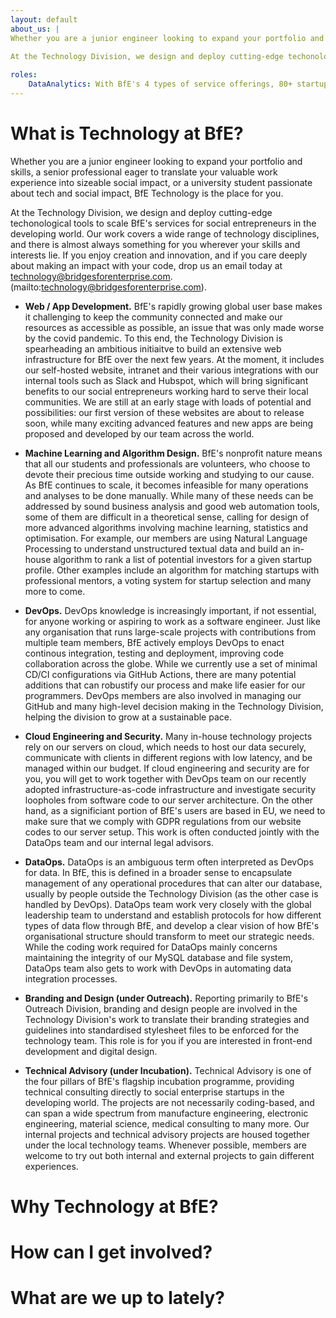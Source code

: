 ```yaml
---
layout: default
about_us: |
Whether you are a junior engineer looking to expand your portfolio and skills, a senior professional eager to translate your valuable work experience into sizeable social impact, or a university student passionate about tech and social impact, BfE Technology is the place for you. 
    
At the Technology Division, we design and deploy cutting-edge techonological tools to scale BfE's services for social entrepreneurs in the developing world. Our work covers a wide range of technology disciplines, and there is almost always something for you wherever your skills and interests lie. If you enjoy creation and innovation, and if you care deeply about making an impact with your code, drop us an email today at technology@bridgesforenterprise.com.

roles: 
    DataAnalytics: With BfE's 4 types of service offerings, 80+ startups, 200+ students and 200+ professionals across EMEA, Asia and Americas, huge amounts of data go in and out of the organisation on a day-to-day basis. Technology members at BfE perform analyses at various levels to understand the effectiveness of our strategies and operational models, identify pain points and insights, propsose relevant suggestions and work with other divisions to enact the changes. These projects often require members to sit at the intersection of technology and consulting, using a minimalist framework to address the most sophisticated business needs. Some of the things we have done include analysis on startup application data, crowdfunding sources data and web traffic data, which inspires suggestions on improvement of our SEO and Google Ads strategy.
---
```


# What is Technology at BfE?

Whether you are a junior engineer looking to expand your portfolio and skills, a senior professional eager to translate your valuable work experience into sizeable social impact, or a university student passionate about tech and social impact, BfE Technology is the place for you. 
    
At the Technology Division, we design and deploy cutting-edge techonological tools to scale BfE's services for social entrepreneurs in the developing world. Our work covers a wide range of technology disciplines, and there is almost always something for you wherever your skills and interests lie. If you enjoy creation and innovation, and if you care deeply about making an impact with your code, drop us an email today at technology@bridgesforenterprise.com.(mailto:technology@bridgesforenterprise.com).   

- **Web / App Development.** BfE's rapidly growing global user base makes it challenging to keep the community connected and make our resources as accessible as possible, an issue that was only made worse by the covid pandemic. To this end, the Technology Division is spearheading an ambitious initiaitve to build an extensive web infrastructure for BfE over the next few years. At the moment, it includes our self-hosted website, intranet and their various integrations with our internal tools such as Slack and Hubspot, which will bring significant benefits to our social entrepreneurs working hard to serve their local communities. We are still at an early stage with loads of potential and possibilities: our first version of these websites are about to release soon, while many exciting advanced features and new apps are being proposed and developed by our team across the world. 

- **Machine Learning and Algorithm Design.** BfE's nonprofit nature means that all our students and professionals are volunteers, who choose to devote their precious time outside working and studying to our cause. As BfE continues to scale, it becomes infeasible for many operations and analyses to be done manually. While many of these needs can be addressed by sound business analysis and good web automation tools, some of them are difficult in a theoretical sense, calling for design of more advanced algorithms involving machine learning, statistics and optimisation. For example, our members are using Natural Language Processing to understand unstructured textual data and build an in-house algorithm to rank a list of potential investors for a given startup profile. Other examples include an algorithm for matching startups with professional mentors, a voting system for startup selection and many more to come.  

- **DevOps.** DevOps knowledge is increasingly important, if not essential, for anyone working or aspiring to work as a software engineer. Just like any organisation that runs large-scale projects with contributions from multiple team members, BfE actively employs DevOps to enact continous integration, testing and deployment, improving code collaboration across the globe. While we currently use a set of minimal CD/CI configurations via GitHub Actions, there are many potential additions that can robustify our process and make life easier for our programmers. DevOps members are also involved in managing our GitHub and many high-level decision making in the Technology Division, helping the division to grow at a sustainable pace.

- **Cloud Engineering and Security.** Many in-house technology projects rely on our servers on cloud, which needs to host our data securely, communicate with clients in different regions with low latency, and be managed within our budget. If cloud engineering and security are for you, you will get to work together with DevOps team on our recently adopted infrastructure-as-code infrastructure and investigate security loopholes from software code to our server architecture. On the other hand, as a significiant portion of BfE's users are based in EU, we need to make sure that we comply with GDPR regulations from our website codes to our server setup. This work is often conducted jointly with the DataOps team and our internal legal advisors.

- **DataOps.** DataOps is an ambiguous term often interpreted as DevOps for data. In BfE, this is defined in a broader sense to encapsulate management of any operational procedures that can alter our database, usually by people outside the Technology Division (as the other case is handled by DevOps). DataOps team work very closely with the global leadership team to understand and establish protocols for how different types of data flow through BfE, and develop a clear vision of how BfE's organisational structure should transform to meet our strategic needs. While the coding work required for DataOps mainly concerns maintaining the integrity of our MySQL database and file system, DataOps team also gets to work with DevOps in automating data integration processes.

- **Branding and Design (under Outreach).** Reporting primarily to BfE's Outreach Division, branding and design people are involved in the Technology Division's work to translate their branding strategies and guidelines into standardised stylesheet files to be enforced for the technology team. This role is for you if you are interested in front-end development and digital design.

- **Technical Advisory (under Incubation).** Technical Advisory is one of the four pillars of BfE's flagship incubation programme, providing technical consulting directly to social enterprise startups in the developing world. The projects are not necessarily coding-based, and can span a wide spectrum from manufacture engineering, electronic engineering, material science, medical consulting to many more. Our internal projects and technical advisory projects are housed together under the local technology teams. Whenever possible, members are welcome to try out both internal and external projects to gain different experiences.
# Why Technology at BfE?

# How can I get involved?


# What are we up to lately?
